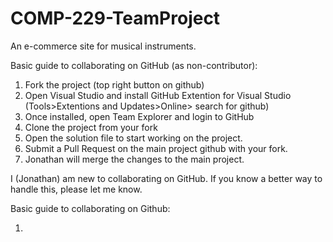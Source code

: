 # COMP-229-TeamProject
An e-commerce site for musical instruments.

Basic guide to collaborating on GitHub (as non-contributor):

  1. Fork the project (top right button on github)
  2. Open Visual Studio and install GitHub Extention for Visual Studio (Tools>Extentions and Updates>Online> search for github)
  3. Once installed, open Team Explorer and login to GitHub
  4. Clone the project from your fork
  5. Open the solution file to start working on the project.
  6. Submit a Pull Request on the main project github with your fork.
  7. Jonathan will merge the changes to the main project.
  
I (Jonathan) am new to collaborating on GitHub.  If you know a better way to handle this, please let me know.

Basic guide to collaborating on Github:

1.
